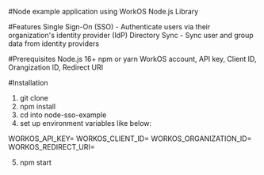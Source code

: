 #Node example application using WorkOS Node.js Library

#Features
Single Sign-On (SSO) - Authenticate users via their organization's identity provider (IdP)
Directory Sync - Sync user and group data from identity providers

#Prerequisites
Node.js 16+
npm or yarn
WorkOS account, API key, Client ID, Orangization ID, Redirect URI

#Installation
1) git clone <repo-url>
2) npm install
3) cd into node-sso-example
4) set up environment variables like below: 

WORKOS_API_KEY=
WORKOS_CLIENT_ID=
WORKOS_ORGANIZATION_ID=
WORKOS_REDIRECT_URI=

5) npm start
